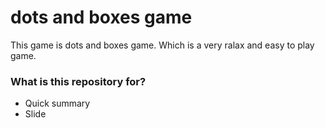 # dots and boxes game #

This game is dots and boxes game. Which is a very ralax and easy to play game.

### What is this repository for? ###

* Quick summary
* Slide

